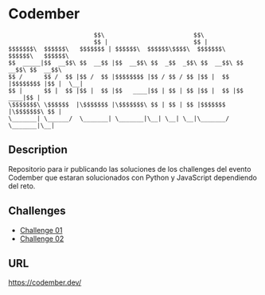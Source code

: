 # Codember

                            $$\                         $$\                           
                            $$ |                        $$ |                          
    $$$$$$$\  $$$$$$\   $$$$$$$ | $$$$$$\  $$$$$$\$$$$\  $$$$$$$\   $$$$$$\   $$$$$$\  
    $$  _____|$$  __$$\ $$  __$$ |$$  __$$\ $$  _$$  _$$\ $$  __$$\ $$  __$$\ $$  __$$\ 
    $$ /      $$ /  $$ |$$ /  $$ |$$$$$$$$ |$$ / $$ / $$ |$$ |  $$ |$$$$$$$$ |$$ |  \__|
    $$ |      $$ |  $$ |$$ |  $$ |$$   ____|$$ | $$ | $$ |$$ |  $$ |$$   ____|$$ |      
    \$$$$$$$\ \$$$$$$  |\$$$$$$$ |\$$$$$$$\ $$ | $$ | $$ |$$$$$$$  |\$$$$$$$\ $$ |      
    \_______| \______/  \_______| \_______|\__| \__| \__|\_______/  \_______|\__|

## Description

Repositorio para ir publicando las soluciones de los challenges del evento Codember que estaran solucionados con Python y JavaScript dependiendo del reto.

## Challenges

- [Challenge 01](https://github.com/SantiMenendez19/codember/tree/main/challenge01)
- [Challenge 02](https://github.com/SantiMenendez19/codember/tree/main/challenge02)

## URL

<https://codember.dev/>
